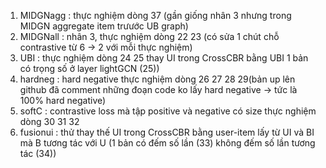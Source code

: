 1. MIDGNagg : thực nghiệm dòng 37 (gần giống nhân 3 nhưng trong MIDGN aggregate item trưước UB graph)
2. MIDGNall : nhân 3, thực nghiệm dòng 22 23 (có sửa 1 chút chỗ contrastive từ 6 -> 2 với mỗi thực nghiệm)
3. UBI : thực nghiệm dòng 24 25 thay UI trong CrossCBR bằng UBI 1 bản có trọng số ở layer lightGCN (25))
4. hardneg : hard negative thực nghiệm dòng 26 27 28 29(bản up lên github đã comment những đoạn code ko lấy hard negative -> tức là 100% hard negative)
5. softC : contrastive loss mà tập positive và negative có size thực nghiệm dòng 30 31 32 
7. fusionui : thử thay thế UI trong CrossCBR bằng user-item lấy từ UI và BI mà B tương tác với U (1 bản có đếm số lần (33) không đếm số lần tương tác (34))
